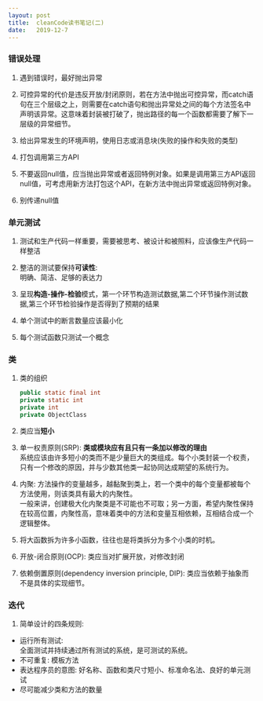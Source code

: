 ```yaml
---
layout: post
title:  cleanCode读书笔记(二)
date:   2019-12-7
---
```

### 错误处理
1. 遇到错误时，最好抛出异常  

2. 可控异常的代价是违反开放/封闭原则，若在方法中抛出可控异常，而catch语句在三个层级之上，则需要在catch语句和抛出异常处之间的每个方法签名中声明该异常。这意味着封装被打破了，抛出路径的每一个函数都需要了解下一层级的异常细节。  

3. 给出异常发生的环境声明，使用日志或消息块(失败的操作和失败的类型)

4. 打包调用第三方API

5. 不要返回null值，应当抛出异常或者返回特例对象。如果是调用第三方API返回null值，可考虑用新方法打包这个API，在新方法中抛出异常或返回特例对象。

6. 别传递null值  


### 单元测试
1. 测试和生产代码一样重要，需要被思考、被设计和被照料，应该像生产代码一样整洁  

2. 整洁的测试要保持**可读性**:  
   明确、简洁、足够的表达力  

3. 呈现**构造-操作-检验**模式，第一个环节构造测试数据,第二个环节操作测试数据,第三个环节检验操作是否得到了预期的结果  

4. 单个测试中的断言数量应该最小化  

5. 每个测试函数只测试一个概念  


### 类
1. 类的组织  
   ```java
   public static final int
   private static int
   private int
   private ObjectClass
   ```

2. 类应当**短小**  

3. 单一权责原则(SRP): **类或模块应有且只有一条加以修改的理由**  
    系统应该由许多短小的类而不是少量巨大的类组成。每个小类封装一个权责，只有一个修改的原因，并与少数其他类一起协同达成期望的系统行为。  

4. 内聚: 方法操作的变量越多，越黏聚到类上，若一个类中的每个变量都被每个方法使用，则该类具有最大的内聚性。  
    一般来讲，创建极大化内聚类是不可能也不可取；另一方面，希望内聚性保持在较高位置，内聚性高，意味着类中的方法和变量互相依赖，互相结合成一个逻辑整体。  

5. 将大函数拆为许多小函数，往往也是将类拆分为多个小类的时机。  

6. 开放-闭合原则(OCP): 类应当对扩展开放，对修改封闭  

7. 依赖倒置原则(dependency inversion principle, DIP): 类应当依赖于抽象而不是具体的实现细节。


### 迭代
1. 简单设计的四条规则:
  - 运行所有测试:  
    全面测试并持续通过所有测试的系统，是可测试的系统。
  - 不可重复: 模板方法
  - 表达程序员的意图: 好名称、函数和类尺寸短小、标准命名法、良好的单元测试
  - 尽可能减少类和方法的数量






  











	













































